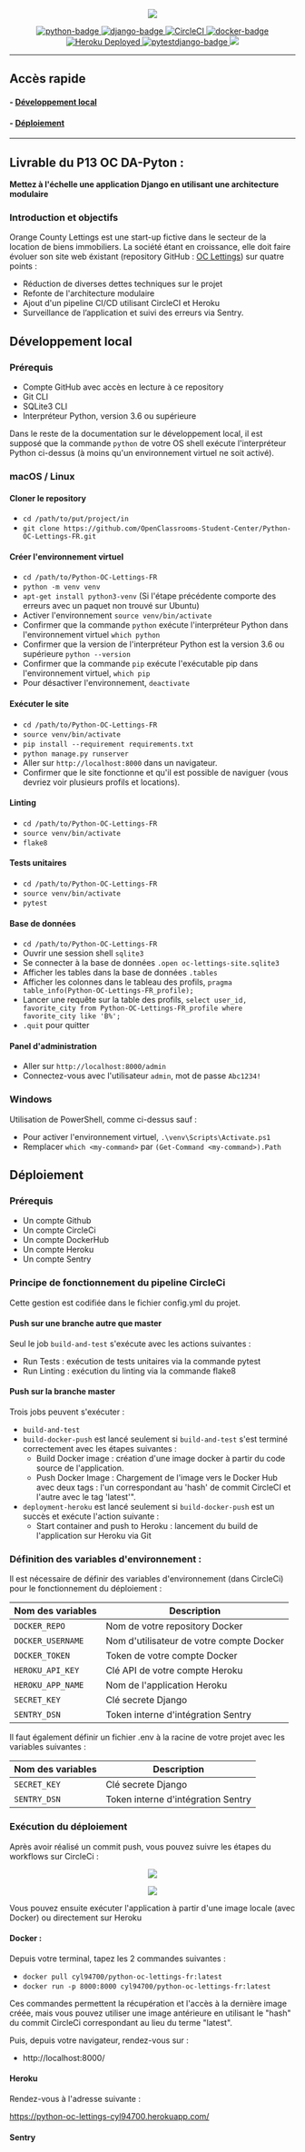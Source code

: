 <p align="center">
  <img src="img/Logo.png"/>
</p> 
<p align="center">
<a href="https://www.python.org">
<img src="https://img.shields.io/badge/Python-3.10.5-green?style=flat&logo=python&logoColor=white" alt="python-badge">
</a>  
<a href="https://www.djangoproject.com">
    <img src="https://img.shields.io/badge/Django-4.1+-blue?style=flat&logo=django&logoColor=white" alt="django-badge">
</a>
<a href="https://circleci.com/gh/Cyl94700/Python-OC-Lettings-FR">
  <img src="https://circleci.com/gh/Cyl94700/Python-OC-Lettings-FR.svg?style=shield" alt="CircleCI">
</a>
<a href="https://www.docker.com">
    <img src="https://img.shields.io/badge/Docker-20.10.23-2CA5E0?style=flat&logo=docker&logoColor=white" alt="docker-badge">
  </a>
<a href="https://python-oc-lettings-cyl94700.herokuapp.com/">
    <img src="https://img.shields.io/badge/heroku-deployed-blueviolet.svg" alt="Heroku Deployed">
  </a>  
<a href="https://pytest-django.readthedocs.io/en/latest/">
    <img src="https://img.shields.io/badge/pytestdjango-4.5.2-blue" alt="pytestdjango-badge">
</a>
<a href="https://flake8.pycqa.org/en/latest/" target="_blank">
<img src="https://img.shields.io/badge/flake8-3.7.0-blue?logo=python&style=flat-square"></a>  
 </p>  

---
## Accès rapide

#### - [Développement local](#heading--1)
#### - [Déploiement](#heading--2)

---

## Livrable du P13 OC DA-Pyton :  
**Mettez à l'échelle une application Django en utilisant une architecture modulaire**
### Introduction et objectifs
Orange County Lettings est une start-up fictive dans le secteur de la location de biens immobiliers.
La société étant en croissance, elle doit faire évoluer son site web éxistant (repository GitHub : [OC Lettings](https://github.com/OpenClassrooms-Student-Center/Python-OC-Lettings-FR)) sur quatre points :
- Réduction de diverses dettes techniques sur le projet 
- Refonte de l'architecture modulaire 
- Ajout d'un pipeline CI/CD utilisant CircleCI et Heroku 
- Surveillance de l’application et suivi des erreurs via Sentry.

<div id="heading--1"/>  

## Développement local

### Prérequis

- Compte GitHub avec accès en lecture à ce repository
- Git CLI
- SQLite3 CLI
- Interpréteur Python, version 3.6 ou supérieure

Dans le reste de la documentation sur le développement local, il est supposé que la commande `python` de votre OS shell exécute l'interpréteur Python ci-dessus (à moins qu'un environnement virtuel ne soit activé).

### macOS / Linux

#### Cloner le repository

- `cd /path/to/put/project/in`
- `git clone https://github.com/OpenClassrooms-Student-Center/Python-OC-Lettings-FR.git`

#### Créer l'environnement virtuel

- `cd /path/to/Python-OC-Lettings-FR`
- `python -m venv venv`
- `apt-get install python3-venv` (Si l'étape précédente comporte des erreurs avec un paquet non trouvé sur Ubuntu)
- Activer l'environnement `source venv/bin/activate`
- Confirmer que la commande `python` exécute l'interpréteur Python dans l'environnement virtuel
`which python`
- Confirmer que la version de l'interpréteur Python est la version 3.6 ou supérieure `python --version`
- Confirmer que la commande `pip` exécute l'exécutable pip dans l'environnement virtuel, `which pip`
- Pour désactiver l'environnement, `deactivate`

#### Exécuter le site

- `cd /path/to/Python-OC-Lettings-FR`
- `source venv/bin/activate`
- `pip install --requirement requirements.txt`
- `python manage.py runserver`
- Aller sur `http://localhost:8000` dans un navigateur.
- Confirmer que le site fonctionne et qu'il est possible de naviguer (vous devriez voir plusieurs profils et locations).

#### Linting

- `cd /path/to/Python-OC-Lettings-FR`
- `source venv/bin/activate`
- `flake8`

#### Tests unitaires

- `cd /path/to/Python-OC-Lettings-FR`
- `source venv/bin/activate`
- `pytest`

#### Base de données

- `cd /path/to/Python-OC-Lettings-FR`
- Ouvrir une session shell `sqlite3`
- Se connecter à la base de données `.open oc-lettings-site.sqlite3`
- Afficher les tables dans la base de données `.tables`
- Afficher les colonnes dans le tableau des profils, `pragma table_info(Python-OC-Lettings-FR_profile);`
- Lancer une requête sur la table des profils, `select user_id, favorite_city from
  Python-OC-Lettings-FR_profile where favorite_city like 'B%';`
- `.quit` pour quitter

#### Panel d'administration

- Aller sur `http://localhost:8000/admin`
- Connectez-vous avec l'utilisateur `admin`, mot de passe `Abc1234!`

### Windows

Utilisation de PowerShell, comme ci-dessus sauf :

- Pour activer l'environnement virtuel, `.\venv\Scripts\Activate.ps1` 
- Remplacer `which <my-command>` par `(Get-Command <my-command>).Path`  

<div id="heading--2"/>  

## Déploiement

### Prérequis
- Un compte Github
- Un compte CircleCi
- Un compte DockerHub
- Un compte Heroku
- Un compte Sentry

### Principe de fonctionnement du pipeline CircleCi

Cette gestion est codifiée dans le fichier config.yml du projet.

#### Push sur une branche autre que master

Seul le job `build-and-test` s'exécute avec les actions suivantes :
  - Run Tests : exécution de tests unitaires via la commande pytest
  - Run Linting : exécution du linting via la commande flake8
    
#### Push sur la branche master

Trois jobs peuvent s'exécuter :
- `build-and-test` 
- `build-docker-push` est lancé seulement si `build-and-test` s'est terminé correctement avec les étapes suivantes :
  - Build Docker image : création d'une image docker à partir du code source de l'application.
  - Push Docker Image : Chargement de l'image vers le Docker Hub avec deux tags : l'un correspondant au 'hash' de commit CircleCI et l'autre avec le tag 'latest'".
- `deployment-heroku` est lancé seulement si `build-docker-push` est un succès et exécute l'action suivante :
  - Start container and push to Heroku : lancement du build de l'application sur Heroku via Git


### Définition des variables d'environnement :

Il est nécessaire de définir des variables d'environnement (dans CircleCi) pour le fonctionnement du déploiement :

| Nom des variables | Description                              |
|-------------------|------------------------------------------|
| `DOCKER_REPO`     | Nom de votre repository Docker           |
| `DOCKER_USERNAME` | Nom d'utilisateur de votre compte Docker |
| `DOCKER_TOKEN`    | Token de votre compte Docker             |
| `HEROKU_API_KEY`  | Clé API de votre compte Heroku           |
| `HEROKU_APP_NAME` | Nom de l'application Heroku              |
| `SECRET_KEY`      | Clé secrete Django                       |
| `SENTRY_DSN`      | Token interne d'intégration Sentry       |


Il faut également définir un fichier .env à la racine de votre projet avec les variables suivantes :

| Nom des variables | Description                              |
|-------------------|------------------------------------------|
| `SECRET_KEY`      | Clé secrete Django                       |
| `SENTRY_DSN`      | Token interne d'intégration Sentry       |

### Exécution du déploiement
Après avoir réalisé un commit push, vous pouvez suivre les étapes du workflows sur CircleCi :  
<p align="center">
  <img src="img/circleci2.png"/>
</p>  
<p align="center">
  <img src="img/circleci.png"/>
</p> 
Vous pouvez ensuite exécuter l'application à partir d'une image locale (avec Docker) ou directement sur Heroku  

#### Docker :  
Depuis votre terminal, tapez les 2 commandes suivantes :
- `docker pull cyl94700/python-oc-lettings-fr:latest  `
- `docker run -p 8000:8000 cyl94700/python-oc-lettings-fr:latest `  

Ces commandes permettent la récupération et l'accès à la dernière image créée, mais vous pouvez utiliser une image antérieure en utilisant le "hash" du commit CircleCi correspondant au lieu du terme "latest".

Puis, depuis votre navigateur, rendez-vous sur :  

- http://localhost:8000/

#### Heroku
Rendez-vous à l'adresse suivante :  

https://python-oc-lettings-cyl94700.herokuapp.com/  

#### Sentry

